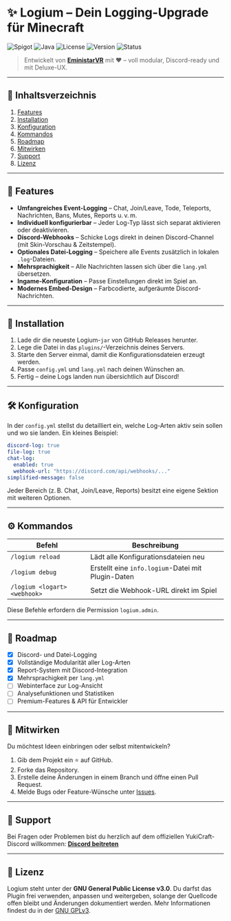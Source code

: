 # ✨ Logium – Dein Logging-Upgrade für Minecraft

![Spigot](https://img.shields.io/badge/Spigot-1.8--1.20.x-orange)
![Java](https://img.shields.io/badge/Java-17%2B-blue)
![License](https://img.shields.io/badge/License-GNU%20GPLv3-blue)
![Version](https://img.shields.io/badge/Version-WIP-yellow)
![Status](https://img.shields.io/badge/Build-Active-brightgreen)

> Entwickelt von [**EministarVR**](https://github.com/EministarVR) mit ❤️ – voll modular, Discord-ready und mit Deluxe-UX.

---

## 📑 Inhaltsverzeichnis

1. [Features](#-features)
2. [Installation](#-installation)
3. [Konfiguration](#-konfiguration)
4. [Kommandos](#-kommandos)
5. [Roadmap](#-roadmap)
6. [Mitwirken](#-mitwirken)
7. [Support](#-support)
8. [Lizenz](#-lizenz)

---

## 🚀 Features

- **Umfangreiches Event-Logging** – Chat, Join/Leave, Tode, Teleports, Nachrichten, Bans, Mutes, Reports u. v. m.
- **Individuell konfigurierbar** – Jeder Log-Typ lässt sich separat aktivieren oder deaktivieren.
- **Discord-Webhooks** – Schicke Logs direkt in deinen Discord-Channel (mit Skin-Vorschau & Zeitstempel).
- **Optionales Datei-Logging** – Speichere alle Events zusätzlich in lokalen `.log`-Dateien.
- **Mehrsprachigkeit** – Alle Nachrichten lassen sich über die `lang.yml` übersetzen.
- **Ingame-Konfiguration** – Passe Einstellungen direkt im Spiel an.
- **Modernes Embed-Design** – Farbcodierte, aufgeräumte Discord-Nachrichten.

---

## 📂 Installation

1. Lade dir die neueste Logium-`jar` von GitHub Releases herunter.
2. Lege die Datei in das `plugins/`-Verzeichnis deines Servers.
3. Starte den Server einmal, damit die Konfigurationsdateien erzeugt werden.
4. Passe `config.yml` und `lang.yml` nach deinen Wünschen an.
5. Fertig – deine Logs landen nun übersichtlich auf Discord!

---

## 🛠 Konfiguration

In der `config.yml` stellst du detailliert ein, welche Log-Arten aktiv sein sollen und wo sie landen. Ein kleines Beispiel:

```yml
discord-log: true
file-log: true
chat-log:
  enabled: true
  webhook-url: "https://discord.com/api/webhooks/..."
simplified-message: false
```

Jeder Bereich (z. B. Chat, Join/Leave, Reports) besitzt eine eigene Sektion mit weiteren Optionen.

---

## ⚙️ Kommandos

| Befehl | Beschreibung |
|--------|-------------|
| `/logium reload` | Lädt alle Konfigurationsdateien neu |
| `/logium debug` | Erstellt eine `info.logium`-Datei mit Plugin-Daten |
| `/logium <logart> <webhook>` | Setzt die Webhook-URL direkt im Spiel |

Diese Befehle erfordern die Permission `logium.admin`.

---

## 🧪 Roadmap

- [x] Discord- und Datei-Logging
- [x] Vollständige Modularität aller Log-Arten
- [x] Report-System mit Discord-Integration
- [x] Mehrsprachigkeit per `lang.yml`
- [ ] Webinterface zur Log-Ansicht
- [ ] Analysefunktionen und Statistiken
- [ ] Premium-Features & API für Entwickler

---

## 👥 Mitwirken

Du möchtest Ideen einbringen oder selbst mitentwickeln?

1. Gib dem Projekt ein ⭐ auf GitHub.
2. Forke das Repository.
3. Erstelle deine Änderungen in einem Branch und öffne einen Pull Request.
4. Melde Bugs oder Feature-Wünsche unter [Issues](https://github.com/EministarVR/Logium/issues).

---

## 💬 Support

Bei Fragen oder Problemen bist du herzlich auf dem offiziellen YukiCraft-Discord willkommen: [**Discord beitreten**](https://dcs.lol/edg)

---

## 📜 Lizenz

Logium steht unter der **GNU General Public License v3.0**. Du darfst das Plugin frei verwenden, anpassen und weitergeben, solange der Quellcode offen bleibt und Änderungen dokumentiert werden. Mehr Informationen findest du in der [GNU GPLv3](https://www.gnu.org/licenses/gpl-3.0.html).

